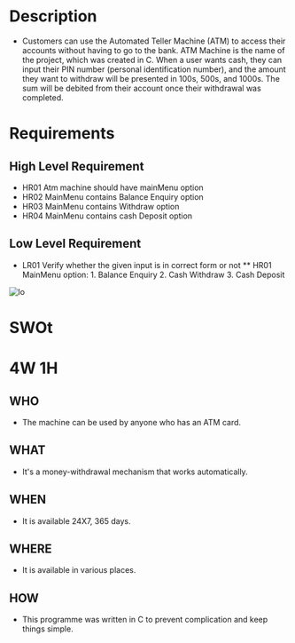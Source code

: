 # Description
* Customers can use the Automated Teller Machine (ATM) to access their accounts without having to go to the bank. ATM Machine is the name of the project, which was created in C. When a user wants cash, they can input their PIN number (personal identification number), and the amount they want to withdraw will be presented in 100s, 500s, and 1000s. The sum will be debited from their account once their withdrawal was completed.
# Requirements

## High Level Requirement

* HR01 Atm machine should have mainMenu option
* HR02 MainMenu contains Balance Enquiry option
* HR03 MainMenu contains Withdraw option
* HR04 MainMenu contains cash Deposit option

## Low Level Requirement

* LR01 Verify whether the given input is in correct form or not
** HR01  MainMenu option:
                        1. Balance Enquiry
                        2. Cash Withdraw
                        3. Cash Deposit



![lo](https://user-images.githubusercontent.com/46900710/152701760-ccf2db7c-9d41-4c1f-aaa2-c1fd2aae5f37.jpg)



# SWOt



# 4W 1H
## WHO
* The machine can be used by anyone who has an ATM card.
## WHAT
* It's a money-withdrawal mechanism that works automatically.
## WHEN
* It is available 24X7, 365 days.
## WHERE
* It is available in various places.
## HOW
* This programme was written in C to prevent complication and keep things simple.

